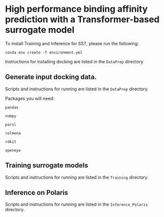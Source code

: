 # High performance binding affinity prediction with a Transformer-based surrogate model

To install Training and Inference for SST, please run the following:

`conda env create -f environment.yml`

Instructions for installing docking are listed in the `DataPrep` directory

## Generate input docking data.
Scripts and instructions for running are listed in the `DataPrep` directory.

Packages you will need:

`pandas`

`numpy`

`parsl`

`colmena`

`rdkit`

`openeye`

## Training surrogate models
Scripts and instructions for running are listed in the `Training` directory.

## Inference on Polaris
Scripts and instructions for running are listed in the `Inference_Polaris` directory.

